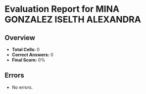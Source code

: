 # Evaluation Report for MINA GONZALEZ ISELTH ALEXANDRA

## Overview

- **Total Cells:** 0
- **Correct Answers:** 0
- **Final Score:** 0%

## Errors

- No errors.